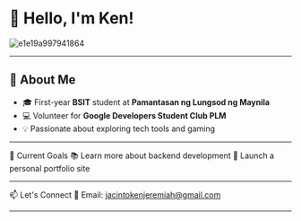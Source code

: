 # 👋 Hello, I'm Ken!
![e1e19a997941864](https://github.com/user-attachments/assets/149a8714-7270-463b-b9a0-1f36563d864c)

---

## 🧠 About Me
- 🎓 First-year **BSIT** student at **Pamantasan ng Lungsod ng Maynila**
- 💻 Volunteer for **Google Developers Student Club PLM**
- 💡 Passionate about exploring tech tools and gaming

---

📌 Current Goals
📚 Learn more about backend development
🚀 Launch a personal portfolio site

---

📫 Let's Connect
📧 Email: jacintokenjeremiah@gmail.com

---
